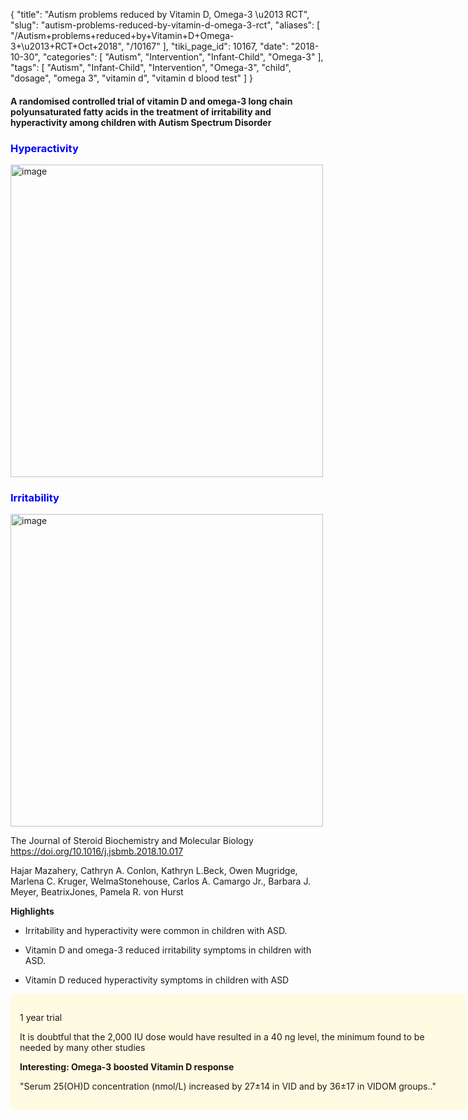 {
    "title": "Autism problems reduced by Vitamin D, Omega-3 \u2013 RCT",
    "slug": "autism-problems-reduced-by-vitamin-d-omega-3-rct",
    "aliases": [
        "/Autism+problems+reduced+by+Vitamin+D+Omega-3+\u2013+RCT+Oct+2018",
        "/10167"
    ],
    "tiki_page_id": 10167,
    "date": "2018-10-30",
    "categories": [
        "Autism",
        "Intervention",
        "Infant-Child",
        "Omega-3"
    ],
    "tags": [
        "Autism",
        "Infant-Child",
        "Intervention",
        "Omega-3",
        "child",
        "dosage",
        "omega 3",
        "vitamin d",
        "vitamin d blood test"
    ]
}


#### A randomised controlled trial of vitamin D and omega-3 long chain polyunsaturated fatty acids in the treatment of irritability and hyperactivity among children with Autism Spectrum Disorder

### <span style="color:#00F;">Hyperactivity</span>

<img src="https://d378j1rmrlek7x.cloudfront.net/attachments/jpeg/autism-hyperactivity.jpg" alt="image" width="500">

### <span style="color:#00F;">Irritability</span>

<img src="https://d378j1rmrlek7x.cloudfront.net/attachments/jpeg/autism-irritability.jpg" alt="image" width="500">

The Journal of Steroid Biochemistry and Molecular Biology https://doi.org/10.1016/j.jsbmb.2018.10.017

Hajar Mazahery, Cathryn A. Conlon, Kathryn L.Beck, Owen Mugridge, Marlena C. Kruger, WelmaStonehouse, Carlos A. Camargo Jr., Barbara J. Meyer, BeatrixJones, Pamela R. von Hurst

 **Highlights** 

* Irritability and hyperactivity were common in children with ASD.

* Vitamin D and omega-3 reduced irritability symptoms in children with ASD.

* Vitamin D reduced hyperactivity symptoms in children with ASD

<div class="border" style="background-color:#FFFAE2;padding:15px;margin:10px 0;border-radius:5px;width:700px">

1 year trial

It is doubtful that the 2,000 IU dose would have resulted in a 40 ng level, the minimum found to be needed by many other studies

 **Interesting: Omega-3 boosted Vitamin D response** 

"Serum 25(OH)D concentration (nmol/L) increased by 27±14 in VID and by 36±17 in VIDOM groups.."